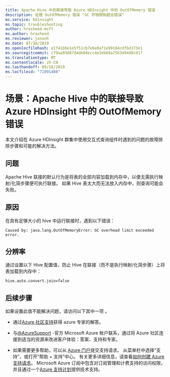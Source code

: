 ```yaml
---
title: Apache Hive 中的联接导致 Azure HDInsight 中的 OutOfMemory 错误
description: 处理 OutOfMemory 错误 "GC 开销限制超出错误"
ms.service: hdinsight
ms.topic: troubleshooting
author: hrasheed-msft
ms.author: hrasheed
ms.reviewer: jasonh
ms.date: 07/30/2019
ms.openlocfilehash: e1f41b6e1e5f51cb7e6e0af1e99184cdfbd373e1
ms.sourcegitcommit: c79aa93d87d4db04ecc4e3eb68a75b349448cd17
ms.translationtype: MT
ms.contentlocale: zh-CN
ms.lasthandoff: 09/18/2019
ms.locfileid: "71091408"
---
```

# <a name="scenario-joins-in-apache-hive-leads-to-an-outofmemory-error-in-azure-hdinsight"></a>场景：Apache Hive 中的联接导致 Azure HDInsight 中的 OutOfMemory 错误

本文介绍在 Azure HDInsight 群集中使用交互式查询组件时遇到的问题的故障排除步骤和可能的解决方法。

## <a name="issue"></a>问题

Apache Hive 联接的默认行为是将表的全部内容加载到内存中，以便无需执行映射/化简步骤便可执行联接。 如果 Hive 表太大而无法放入内存中，则查询可能会失败。

## <a name="cause"></a>原因

在具有足够大小的 hive 中运行联接时，遇到以下错误：

```
Caused by: java.lang.OutOfMemoryError: GC overhead limit exceeded error.
```

## <a name="resolution"></a>分辨率

通过设置以下 Hive 配置值，防止 Hive 在联接（而不是执行映射/化简步骤）上将表加载到内存中：

```
hive.auto.convert.join=false
```

## <a name="next-steps"></a>后续步骤

如果设置此值不能解决问题，请访问以下其中一项 。

* 通过[Azure 社区支持](https://azure.microsoft.com/support/community/)获得 azure 专家的解答。

* 与[@AzureSupport](https://twitter.com/azuresupport) -官方 Microsoft Azure 帐户联系，通过将 Azure 社区连接到适当的资源来改进客户体验：答案、支持和专家。

* 如果需要更多帮助，可以从 [Azure 门户](https://portal.azure.com/?#blade/Microsoft_Azure_Support/HelpAndSupportBlade/)提交支持请求。 从菜单栏中选择“支持”，或打开“帮助 + 支持”中心。 有关更多详细信息，请查看[如何创建 Azure 支持请求](https://docs.microsoft.com/azure/azure-supportability/how-to-create-azure-support-request)。 Microsoft Azure 订阅中包含对订阅管理和计费支持的访问权限，并且通过一个[Azure 支持计划](https://azure.microsoft.com/support/plans/)提供技术支持。
